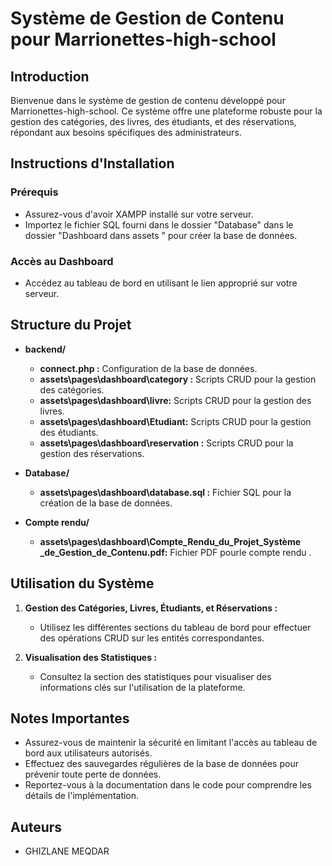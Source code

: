 # Système de Gestion de Contenu pour Marrionettes-high-school


## Introduction

Bienvenue dans le système de gestion de contenu développé pour Marrionettes-high-school. Ce système offre une plateforme robuste pour la gestion des catégories, des livres, des étudiants, et des réservations, répondant aux besoins spécifiques des administrateurs.

## Instructions d'Installation

### Prérequis
- Assurez-vous d'avoir XAMPP installé sur votre serveur.
- Importez le fichier SQL fourni dans le dossier "Database" dans le dossier "Dashboard dans assets " pour créer la base de données.

### Accès au Dashboard
- Accédez au tableau de bord en utilisant le lien approprié sur votre serveur.

## Structure du Projet

- **backend/**
  - **connect.php :** Configuration de la base de données.
  - **assets\pages\dashboard\category :** Scripts CRUD pour la gestion des catégories.
  - **assets\pages\dashboard\livre:** Scripts CRUD pour la gestion des livres.
  - **assets\pages\dashboard\Etudiant:** Scripts CRUD pour la gestion des étudiants.
  - **assets\pages\dashboard\reservation :** Scripts CRUD pour la gestion des réservations.

  
- **Database/**
  - **assets\pages\dashboard\database.sql :** Fichier SQL pour la création de la base de données.
- **Compte rendu/**
  - **assets\pages\dashboard\Compte_Rendu_du_Projet_Système _de_Gestion_de_Contenu.pdf:** Fichier PDF pourle compte rendu .

## Utilisation du Système


1. **Gestion des Catégories, Livres, Étudiants, et Réservations :**
   - Utilisez les différentes sections du tableau de bord pour effectuer des opérations CRUD sur les entités correspondantes.

2. **Visualisation des Statistiques :**
   - Consultez la section des statistiques pour visualiser des informations clés sur l'utilisation de la plateforme.

## Notes Importantes

- Assurez-vous de maintenir la sécurité en limitant l'accès au tableau de bord aux utilisateurs autorisés.
- Effectuez des sauvegardes régulières de la base de données pour prévenir toute perte de données.
- Reportez-vous à la documentation dans le code pour comprendre les détails de l'implémentation.


## Auteurs

- GHIZLANE MEQDAR

